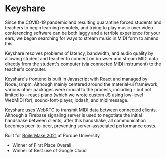 # Keyshare

Since the COVID-19 pandemic and resulting quarantine forced students and teachers to begin learning remotely, and trying to play music over video conferencing software can be both laggy and a terrible experience for your ears, we began searching for ways to stream music in MIDI form to amend this.

Keyshare resolves problems of latency, bandwidth, and audio quality by allowing student and teacher to connect on browser and stream MIDI data directly from the student's computer (via connected MIDI instrument) to the teacher's computer.

Keyshare's frontend is built in Javascript with React and managed by Node.js/npm. Although mainly centered around the material-ui framework, various other packages were crucial to the process, including - but not limited to - react-piano (which we wrote custom JS using low-level WebMIDI for), sound-font-player, lodash, and midimessage.

Keyshare uses WebRTC to transmit MIDI data between connected clients. Although a Firebase signaling server is used to negotiate the initial handshake between clients, after this handshake, all communication becomes peer-to-peer, preventing server-associated performance costs.

Built for [BoilerMake 2021](https://devpost.com/software/keyshare-rc7kja) at Purdue University
- Winner of First Place Overall
- Winner of Best use of Google Cloud

